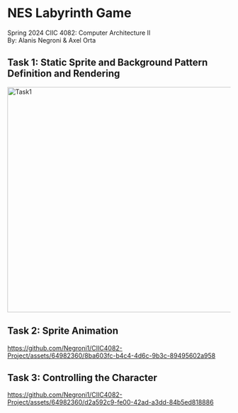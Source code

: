# NES Labyrinth Game
Spring 2024 CIIC 4082: Computer Architecture II  
By: Alanis Negroni & Axel Orta

## Task 1: Static Sprite and Background Pattern Definition and Rendering
<img width="508" alt="Task1" src="https://github.com/Negroni1/CIIC4082-Project/assets/64982360/29d1de72-7ff5-4d8a-b09f-96360bc863b0">

## Task 2: Sprite Animation
https://github.com/Negroni1/CIIC4082-Project/assets/64982360/8ba603fc-b4c4-4d6c-9b3c-89495602a958

## Task 3: Controlling the Character
https://github.com/Negroni1/CIIC4082-Project/assets/64982360/d2a592c9-fe00-42ad-a3dd-84b5ed818886

